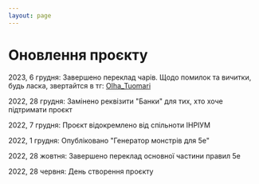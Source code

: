 ```yaml
---
layout: page
---
```

# Оновлення проєкту

2023, 6 грудня: Завершено переклад чарів. Щодо помилок та вичитки, будь ласка, звертайтся в тг: [Olha_Tuomari](https://t.me/Olha_Tuomari)  

2022, 28 грудня: Замінено реквізити "Банки" для тих, хто хоче підтримати проєкт  

2022, 7 грудня: Проєкт відокремлено від спільноти ІНРІУМ  

2022, 1 грудня: Опубліковано "Генератор монстрів для 5е"  

2022, 28 жовтня: Завершено переклад основної частини правил 5е  

2022, 28 червня: День створення проєкту
